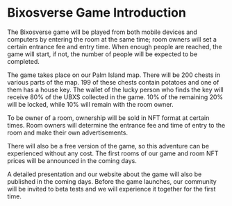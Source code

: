 # Bixosverse Game Introduction

The Bixosverse game will be played from both mobile devices and computers by entering the room at the same time; room owners will set a certain entrance fee and entry time. When enough people are reached, the game will start, if not, the number of people will be expected to be completed.

The game takes place on our Palm Island map. There will be 200 chests in various parts of the map. 199 of these chests contain potatoes and one of them has a house key. The wallet of the lucky person who finds the key will receive 80% of the UBXS collected in the game. 10% of the remaining 20% will be locked, while 10% will remain with the room owner.

To be owner of a room, ownership will be sold in NFT format at certain times. Room owners will determine the entrance fee and time of entry to the room and make their own advertisements.

There will also be a free version of the game, so this adventure can be experienced without any cost. The first rooms of our game and room NFT prices will be announced in the coming days.

A detailed presentation and our website about the game will also be published in the coming days. Before the game launches, our community will be invited to beta tests and we will experience it together for the first time.
